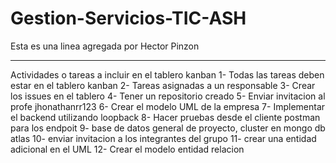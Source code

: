 # Gestion-Servicios-TIC-ASH
 Esta es una linea agregada por Hector Pinzon
 __________________________________________________
Actividades o tareas a incluir en el tablero kanban
1- Todas las tareas deben estar en el tablero kanban
2- Tareas asignadas a un responsable
3- Crear los issues en el tablero
4- Tener un repositorio creado
5- Enviar invitacion al profe jhonathanrr123
6- Crear el modelo UML de la empresa
7- Implementar el backend utilizando loopback
8- Hacer pruebas desde el cliente postman para los endpoit
9- base de datos general de proyecto, cluster en mongo db atlas
10- enviar invitacion a los integrantes del grupo
11- crear una entidad adicional en el UML
12- Crear el modelo entidad relacion
